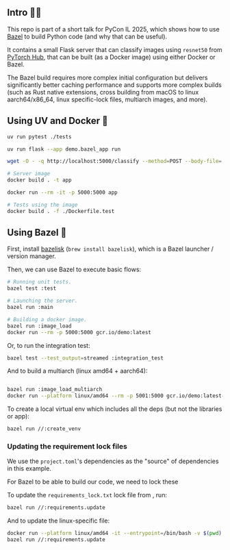 ## Intro 👋🌿

This repo is part of a short talk for PyCon IL 2025,
which shows how to use [Bazel](https://bazel.build/) to build Python code (and why that can be useful).

It contains a small Flask server that can classify images using `resnet50` from [PyTorch Hub](https://pytorch.org/hub/),
that can be built (as a Docker image) using either Docker or Bazel.

The Bazel build requires more complex initial configuration but delivers significantly better caching performance and supports more complex builds (such as Rust native extensions, cross building from macOS to linux aarch64/x86_64, linux specific-lock files, multiarch images, and more).

## Using UV and Docker 🐳

```bash
uv run pytest ./tests

uv run flask --app demo.bazel_app run

wget -O - -q http://localhost:5000/classify --method=POST --body-file=./tests/dog.jpg
```

```bash
# Server image
docker build . -t app

docker run --rm -it -p 5000:5000 app

# Tests using the image
docker build . -f ./Dockerfile.test
```


## Using Bazel 🌿

First, install [bazelisk](https://github.com/bazelbuild/bazelisk) (`brew install bazelisk`), which is a Bazel launcher / version manager.

Then, we can use Bazel to execute basic flows:

```bash
# Running unit tests.
bazel test :test

# Launching the server.
bazel run :main

# Building a docker image.
bazel run :image_load
docker run --rm -p 5000:5000 gcr.io/demo:latest
```

Or, to run the integration test:

```bash
bazel test --test_output=streamed :integration_test
```


And to build a multiarch (linux amd64 + aarch64):

```bash

bazel run :image_load_multiarch
docker run --platform linux/amd64 --rm -p 5001:5000 gcr.io/demo:latest-multiarch
```


To create a local virtual env which includes all the deps (but not the libraries or app):

```bash
bazel run //:create_venv
```

### Updating the requirement lock files

We use the `project.toml`'s dependencies as the "source" of dependencies in this example.

For Bazel to be able to build our code, we need to lock these

To update the `requirements_lock.txt` lock file from , run:

```bash
bazel run //:requirements.update
```

And to update the linux-specific file:

```bash
docker run --platform linux/amd64 -it --entrypoint=/bin/bash -v $(pwd):/workspace gcr.io/bazel-public/bazel:latest
bazel run //:requirements.update
```